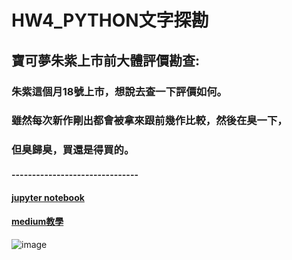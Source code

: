 # HW4_PYTHON文字探勘
## 寶可夢朱紫上市前大體評價勘查:
### 朱紫這個月18號上市，想說去查一下評價如何。
### 雖然每次新作剛出都會被拿來跟前幾作比較，然後在臭一下，
### 但臭歸臭，買還是得買的。
#### -------------------------------
#### [jupyter notebook](https://github.com/Robbish1106/PL/blob/main/hw4/HW4.ipynb)
#### [medium教學](https://medium.com/@robbishsabo/%E4%BD%BF%E7%94%A8%E6%96%87%E5%AD%97%E6%8E%A2%E5%8B%98%E7%9C%8B%E7%9C%8B%E5%8D%B3%E5%B0%87%E4%B8%8A%E5%B8%82%E7%9A%84%E5%AF%B6%E5%8F%AF%E5%A4%A2%E6%9C%B1%E7%B4%AB%E8%A9%95%E5%83%B9%E5%A6%82%E4%BD%95-d6f9ab0786ab)
![image]()
